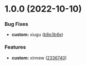 # 1.0.0 (2022-10-10)


### Bug Fixes

* **custom:** xiugu ([b8e3b6e](https://github.com/Dangdtx/Dangdtx.github.io/commit/b8e3b6eced2d8a30e3421be04a167f7b083bd0a4))


### Features

* **custom:** xinnew ([2336740](https://github.com/Dangdtx/Dangdtx.github.io/commit/233674094308a22e3f5b68818f9febd69a1d116e))



